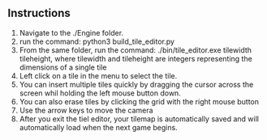 ## Instructions
1) Navigate to the ./Engine folder.
2) run the command: python3 build_tile_editor.py
3) From the same folder, run the command: ./bin/tile_editor.exe tilewidth tileheight, where tilewidth and tileheight are integers representing the dimensions of a single tile
4) Left click on a tile in the menu to select the tile. 
5) You can insert multiple tiles quickly by dragging the cursor across the screen whil holding the left mouse button down.
6) You can also erase tiles by clicking the grid with the right mouse button
7) Use the arrow keys to move the camera
8) After you exit the tiel editor, your tilemap is automatically saved and will automatically load when the next game begins.

